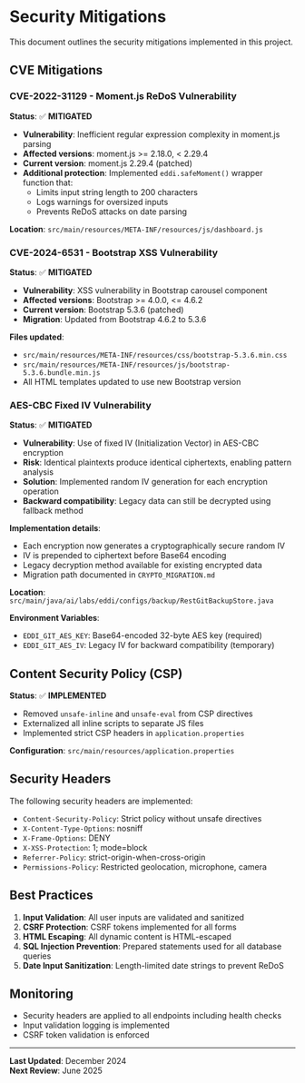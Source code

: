 # Security Mitigations

This document outlines the security mitigations implemented in this project.

## CVE Mitigations

### CVE-2022-31129 - Moment.js ReDoS Vulnerability

**Status**: ✅ **MITIGATED**

- **Vulnerability**: Inefficient regular expression complexity in moment.js parsing
- **Affected versions**: moment.js >= 2.18.0, < 2.29.4
- **Current version**: moment.js 2.29.4 (patched)
- **Additional protection**: Implemented `eddi.safeMoment()` wrapper function that:
  - Limits input string length to 200 characters
  - Logs warnings for oversized inputs
  - Prevents ReDoS attacks on date parsing

**Location**: `src/main/resources/META-INF/resources/js/dashboard.js`

### CVE-2024-6531 - Bootstrap XSS Vulnerability

**Status**: ✅ **MITIGATED**

- **Vulnerability**: XSS vulnerability in Bootstrap carousel component
- **Affected versions**: Bootstrap >= 4.0.0, <= 4.6.2
- **Current version**: Bootstrap 5.3.6 (patched)
- **Migration**: Updated from Bootstrap 4.6.2 to 5.3.6

**Files updated**:
- `src/main/resources/META-INF/resources/css/bootstrap-5.3.6.min.css`
- `src/main/resources/META-INF/resources/js/bootstrap-5.3.6.bundle.min.js`
- All HTML templates updated to use new Bootstrap version

### AES-CBC Fixed IV Vulnerability

**Status**: ✅ **MITIGATED**

- **Vulnerability**: Use of fixed IV (Initialization Vector) in AES-CBC encryption
- **Risk**: Identical plaintexts produce identical ciphertexts, enabling pattern analysis
- **Solution**: Implemented random IV generation for each encryption operation
- **Backward compatibility**: Legacy data can still be decrypted using fallback method

**Implementation details**:
- Each encryption now generates a cryptographically secure random IV
- IV is prepended to ciphertext before Base64 encoding
- Legacy decryption method available for existing encrypted data
- Migration path documented in `CRYPTO_MIGRATION.md`

**Location**: `src/main/java/ai/labs/eddi/configs/backup/RestGitBackupStore.java`

**Environment Variables**:
- `EDDI_GIT_AES_KEY`: Base64-encoded 32-byte AES key (required)
- `EDDI_GIT_AES_IV`: Legacy IV for backward compatibility (temporary)

## Content Security Policy (CSP)

**Status**: ✅ **IMPLEMENTED**

- Removed `unsafe-inline` and `unsafe-eval` from CSP directives
- Externalized all inline scripts to separate JS files
- Implemented strict CSP headers in `application.properties`

**Configuration**: `src/main/resources/application.properties`

## Security Headers

The following security headers are implemented:

- `Content-Security-Policy`: Strict policy without unsafe directives
- `X-Content-Type-Options`: nosniff
- `X-Frame-Options`: DENY
- `X-XSS-Protection`: 1; mode=block
- `Referrer-Policy`: strict-origin-when-cross-origin
- `Permissions-Policy`: Restricted geolocation, microphone, camera

## Best Practices

1. **Input Validation**: All user inputs are validated and sanitized
2. **CSRF Protection**: CSRF tokens implemented for all forms
3. **HTML Escaping**: All dynamic content is HTML-escaped
4. **SQL Injection Prevention**: Prepared statements used for all database queries
5. **Date Input Sanitization**: Length-limited date strings to prevent ReDoS

## Monitoring

- Security headers are applied to all endpoints including health checks
- Input validation logging is implemented
- CSRF token validation is enforced

---

**Last Updated**: December 2024  
**Next Review**: June 2025
